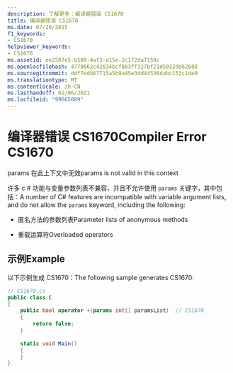 ```yaml
---
description: 了解更多：编译器错误 CS1670
title: 编译器错误 CS1670
ms.date: 07/20/2015
f1_keywords:
- CS1670
helpviewer_keywords:
- CS1670
ms.assetid: ee2507e5-b509-4af3-a15e-2c1f2da7159c
ms.openlocfilehash: 4770662c42634bcf863ff327bf21d5032dd62688
ms.sourcegitcommit: ddf7edb67715a5b9a45e3dd44536dabc153c1de0
ms.translationtype: MT
ms.contentlocale: zh-CN
ms.lasthandoff: 02/06/2021
ms.locfileid: "99665089"
---
```

# <a name="compiler-error-cs1670"></a><span data-ttu-id="dced3-103">编译器错误 CS1670</span><span class="sxs-lookup"><span data-stu-id="dced3-103">Compiler Error CS1670</span></span>

<span data-ttu-id="dced3-104">params 在此上下文中无效</span><span class="sxs-lookup"><span data-stu-id="dced3-104">params is not valid in this context</span></span>  
  
 <span data-ttu-id="dced3-105">许多 c # 功能与变量参数列表不兼容，并且不允许使用 `params` 关键字，其中包括：</span><span class="sxs-lookup"><span data-stu-id="dced3-105">A number of C# features are incompatible with variable argument lists, and do not allow the `params` keyword, including the following:</span></span>  
  
- <span data-ttu-id="dced3-106">匿名方法的参数列表</span><span class="sxs-lookup"><span data-stu-id="dced3-106">Parameter lists of anonymous methods</span></span>  
  
- <span data-ttu-id="dced3-107">重载运算符</span><span class="sxs-lookup"><span data-stu-id="dced3-107">Overloaded operators</span></span>  
  
## <a name="example"></a><span data-ttu-id="dced3-108">示例</span><span class="sxs-lookup"><span data-stu-id="dced3-108">Example</span></span>  

 <span data-ttu-id="dced3-109">以下示例生成 CS1670：</span><span class="sxs-lookup"><span data-stu-id="dced3-109">The following sample generates CS1670:</span></span>  
  
```csharp  
// CS1670.cs  
public class C  
{  
    public bool operator +(params int[] paramsList)  // CS1670  
    {  
        return false;  
    }  
  
    static void Main()  
    {  
    }  
}  
```
